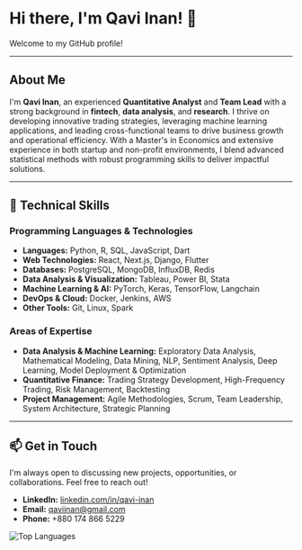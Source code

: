 # Hi there, I'm Qavi Inan! 👋

Welcome to my GitHub profile!

---

## About Me

I'm **Qavi Inan**, an experienced **Quantitative Analyst** and **Team Lead** with a strong background in **fintech**, **data analysis**, and **research**. I thrive on developing innovative trading strategies, leveraging machine learning applications, and leading cross-functional teams to drive business growth and operational efficiency. With a Master's in Economics and extensive experience in both startup and non-profit environments, I blend advanced statistical methods with robust programming skills to deliver impactful solutions.

---

## 🔧 Technical Skills

### **Programming Languages & Technologies**
- **Languages:** Python, R, SQL, JavaScript, Dart
- **Web Technologies:** React, Next.js, Django, Flutter
- **Databases:** PostgreSQL, MongoDB, InfluxDB, Redis
- **Data Analysis & Visualization:** Tableau, Power BI, Stata
- **Machine Learning & AI:** PyTorch, Keras, TensorFlow, Langchain
- **DevOps & Cloud:** Docker, Jenkins, AWS
- **Other Tools:** Git, Linux, Spark

### **Areas of Expertise**
- **Data Analysis & Machine Learning:** Exploratory Data Analysis, Mathematical Modeling, Data Mining, NLP, Sentiment Analysis, Deep Learning, Model Deployment & Optimization
- **Quantitative Finance:** Trading Strategy Development, High-Frequency Trading, Risk Management, Backtesting
- **Project Management:** Agile Methodologies, Scrum, Team Leadership, System Architecture, Strategic Planning

---

## 📫 Get in Touch

I'm always open to discussing new projects, opportunities, or collaborations. Feel free to reach out!

- **LinkedIn:** [linkedin.com/in/qavi-inan](https://www.linkedin.com/in/qavi-inan)
- **Email:** [qaviinan@gmail.com](mailto:qaviinan@gmail.com)
- **Phone:** +880 174 866 5229

![Top Languages](https://github-readme-stats.vercel.app/api/top-langs/?username=qaviinan&layout=compact&theme=radical&exclude_repo=FinRAG)
